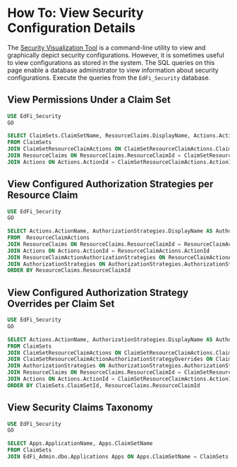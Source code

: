 # How To: View Security Configuration Details

The [Security Visualization
Tool](../platform-dev-guide/utilities/security-visualization-tool.md) is
a command-line utility to view and graphically depict security configurations.
However, it is sometimes useful to view configurations as stored in the
system. The SQL queries on this page enable a database administrator to view
information about security configurations. Execute the queries from the
`EdFi_Security` database.

## View Permissions Under a Claim Set

```sql
USE EdFi_Security
GO
 
SELECT ClaimSets.ClaimSetName, ResourceClaims.DisplayName, Actions.ActionName
FROM ClaimSets
JOIN ClaimSetResourceClaimActions ON ClaimSetResourceClaimActions.ClaimSetId = ClaimSets.ClaimSetId
JOIN ResourceClaims ON ResourceClaims.ResourceClaimId = ClaimSetResourceClaimActions.ResourceClaimId
JOIN Actions ON Actions.ActionId = ClaimSetResourceClaimActions.ActionId
```

## View Configured Authorization Strategies per Resource Claim

```sql
USE EdFi_Security
GO
 
SELECT Actions.ActionName, AuthorizationStrategies.DisplayName AS AuthorizationName, ResourceClaims.ResourceName
FROM  ResourceClaimActions
JOIN ResourceClaims ON ResourceClaims.ResourceClaimId = ResourceClaimActions.ResourceClaimId
JOIN Actions ON Actions.ActionId = ResourceClaimActions.ActionId
JOIN ResourceClaimActionAuthorizationStrategies ON ResourceClaimActionAuthorizationStrategies.ResourceClaimActionId = ResourceClaimActions.ResourceClaimActionId
JOIN AuthorizationStrategies ON AuthorizationStrategies.AuthorizationStrategyId = ResourceClaimActionAuthorizationStrategies.AuthorizationStrategyId
ORDER BY ResourceClaims.ResourceClaimId
```

## View Configured Authorization Strategy Overrides per Claim Set

```sql
USE EdFi_Security
GO
 
SELECT Actions.ActionName, AuthorizationStrategies.DisplayName AS AuthorizationName,  ResourceClaims.DisplayName, ClaimSets.ClaimSetName
FROM ClaimSets
JOIN ClaimSetResourceClaimActions ON ClaimSetResourceClaimActions.ClaimSetId = ClaimSets.ClaimSetId
JOIN ClaimSetResourceClaimActionAuthorizationStrategyOverrides ON ClaimSetResourceClaimActionAuthorizationStrategyOverrides.ClaimSetResourceClaimActionId = ClaimSetResourceClaimActions.ClaimSetResourceClaimActionId
JOIN AuthorizationStrategies ON AuthorizationStrategies.AuthorizationStrategyId = ClaimSetResourceClaimActionAuthorizationStrategyOverrides.AuthorizationStrategyId
JOIN ResourceClaims ON ResourceClaims.ResourceClaimId = ClaimSetResourceClaimActions.ResourceClaimId
JOIN Actions ON Actions.ActionId = ClaimSetResourceClaimActions.ActionId
ORDER BY ClaimSets.ClaimSetId, ResourceClaims.ResourceClaimId
```

## View Security Claims Taxonomy

```sql
USE EdFi_Security
GO
 
SELECT Apps.ApplicationName, Apps.ClaimSetName
FROM ClaimSets
JOIN EdFi_Admin.dbo.Applications Apps ON Apps.ClaimSetName = ClaimSets.ClaimSetName
```

